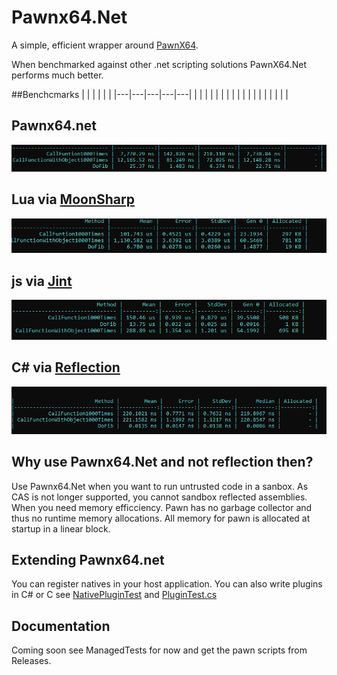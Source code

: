 # Pawnx64.Net

A simple, efficient wrapper around [PawnX64](https://github.com/rybakatchya/Pawn.Net/blob/main/PawnX64.md).


When benchmarked against other .net scripting solutions PawnX64.Net performs much better.

##Benchcmarks
|   |   |   |   |   |
|---|---|---|---|---|
|   |   |   |   |   |
|   |   |   |   |   |
|   |   |   |   |   |

## Pawnx64.net
![Alt text](res/pawn_benchmark.png?raw=true "Pawnx64.net")

## Lua via [MoonSharp](https://github.com/moonsharp-devs/moonsharp)
![Alt text](res/lua_benchmark.png?raw=true "Lua")

## js via [Jint](https://github.com/sebastienros/jint)
![Alt text](res/js_benchmark.png?raw=true "Js")


## C# via [Reflection](https://docs.microsoft.com/en-us/dotnet/csharp/programming-guide/concepts/reflection)
![Alt text](res/reflection_benchmark.png?raw=true "Pawn")

## Why use Pawnx64.Net and not reflection then?
Use Pawnx64.Net when you want to run untrusted code in a sanbox. As CAS is not longer supported, you cannot sandbox reflected assemblies. When you need memory efficciency. 
Pawn has no garbage collector and thus no runtime memory allocations. All memory for pawn is allocated at startup in a linear block.

## Extending Pawnx64.net
You can register natives in your host application. You can also write plugins in C# or C see [NativePluginTest](https://github.com/rybakatchya/Pawn.Net/blob/main/Pawn.Net/NativePluginTest/plugin.h) and [PluginTest.cs](https://github.com/rybakatchya/Pawn.Net/blob/e120bba0ce4f51c573e456ba0b16bff848456dbf/Pawn.Net/TestPlugin/Class1.cs#L35)

## Documentation
Coming soon see ManagedTests for now and get the pawn scripts from Releases.